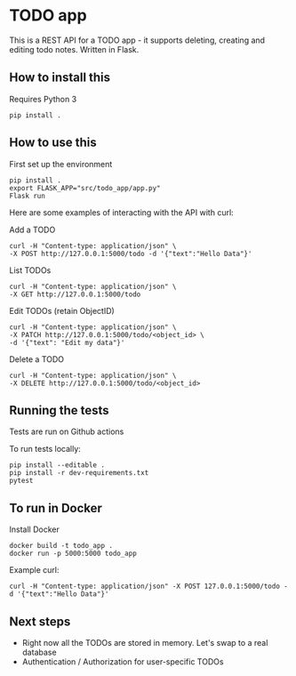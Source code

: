# TODO app

This is a REST API for a TODO app - it supports deleting, creating and editing todo notes. Written in Flask.

## How to install this

Requires Python 3

```
pip install .
```

## How to use this

First set up the environment

```
pip install .
export FLASK_APP="src/todo_app/app.py"
Flask run
```

Here are some examples of interacting with the API with curl:

Add a TODO
```
curl -H "Content-type: application/json" \
-X POST http://127.0.0.1:5000/todo -d '{"text":"Hello Data"}'
```
List TODOs
```
curl -H "Content-type: application/json" \
-X GET http://127.0.0.1:5000/todo
```

Edit TODOs (retain ObjectID)

```
curl -H "Content-type: application/json" \
-X PATCH http://127.0.0.1:5000/todo/<object_id> \
-d '{"text": "Edit my data"}'
```

Delete a TODO
```
curl -H "Content-type: application/json" \
-X DELETE http://127.0.0.1:5000/todo/<object_id>
```

## Running the tests

Tests are run on Github actions

To run tests locally:

```
pip install --editable .   
pip install -r dev-requirements.txt
pytest
```

## To run in Docker

Install Docker

```
docker build -t todo_app . 
docker run -p 5000:5000 todo_app
```

Example curl:

```
curl -H "Content-type: application/json" -X POST 127.0.0.1:5000/todo -d '{"text":"Hello Data"}'
```

## Next steps

* Right now all the TODOs are stored in memory. Let's swap to a real database
* Authentication / Authorization for user-specific TODOs